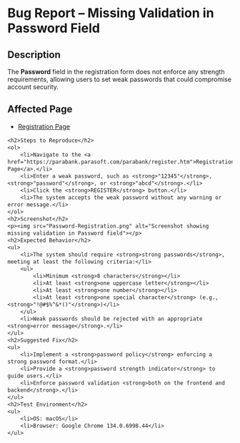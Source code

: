 <body>
    <h1>Bug Report – Missing Validation in Password Field</h1>
    <h2>Description</h2>
    <p>The <strong>Password</strong> field in the registration form does not enforce any strength requirements, allowing users to set weak passwords that could compromise account security.</p>
    <h2>Affected Page</h2>
    <ul>
        <li><a href="https://parabank.parasoft.com/parabank/register.htm">Registration Page</a></li>
    </ul>

    <h2>Steps to Reproduce</h2>
    <ol>
        <li>Navigate to the <a href="https://parabank.parasoft.com/parabank/register.htm">Registration Page</a>.</li>
        <li>Enter a weak password, such as <strong>"12345"</strong>, <strong>"password"</strong>, or <strong>"abcd"</strong>.</li>
        <li>Click the <strong>REGISTER</strong> button.</li>
        <li>The system accepts the weak password without any warning or error message.</li>
    </ol>
    <h2>Screenshot</h2>
    <p><img src="Password-Registration.png" alt="Screenshot showing missing validation in Password field"></p>
    <h2>Expected Behavior</h2>
    <ul>
        <li>The system should require <strong>strong passwords</strong>, meeting at least the following criteria:</li>
        <ul>
            <li>Minimum <strong>8 characters</strong></li>
            <li>At least <strong>one uppercase letter</strong></li>
            <li>At least <strong>one number</strong></li>
            <li>At least <strong>one special character</strong> (e.g., <strong>"!@#$%^&*()"</strong>)</li>
        </ul>
        <li>Weak passwords should be rejected with an appropriate <strong>error message</strong>.</li>
    </ul>
    <h2>Suggested Fix</h2>
    <ul>
        <li>Implement a <strong>password policy</strong> enforcing a strong password format.</li>
        <li>Provide a <strong>password strength indicator</strong> to guide users.</li>
        <li>Enforce password validation <strong>both on the frontend and backend</strong>.</li>
    </ul>
    <h2>Test Environment</h2>
    <ul>
        <li>OS: macOS</li>
        <li>Browser: Google Chrome 134.0.6998.44</li>
    </ul>
</body>